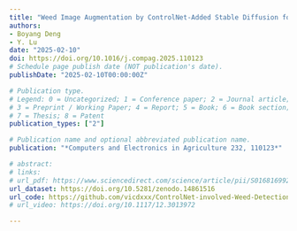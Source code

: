 ```yaml
---
title: "Weed Image Augmentation by ControlNet-Added Stable Diffusion for Multi-class Weed Detection"
authors: 
- Boyang Deng
- Y. Lu
date: "2025-02-10"
doi: https://doi.org/10.1016/j.compag.2025.110123
# Schedule page publish date (NOT publication's date).
publishDate: "2025-02-10T00:00:00Z"

# Publication type.
# Legend: 0 = Uncategorized; 1 = Conference paper; 2 = Journal article;
# 3 = Preprint / Working Paper; 4 = Report; 5 = Book; 6 = Book section;
# 7 = Thesis; 8 = Patent
publication_types: ["2"]

# Publication name and optional abbreviated publication name.
publication: "*Computers and Electronics in Agriculture 232, 110123*"

# abstract: 
# links: 
# url_pdf: https://www.sciencedirect.com/science/article/pii/S0168169925002297#fn1
url_dataset: https://doi.org/10.5281/zenodo.14861516
url_code: https://github.com/vicdxxx/ControlNet-involved-Weed-Detection
# url_video: https://doi.org/10.1117/12.3013972

---
```

